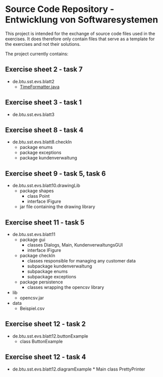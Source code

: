 # Source Code Repository - Entwicklung von Softwaresystemen

This project is intended for the exchange of source code files used in the exercises. It does therefore only contain files that serve as a template for the exercises and not their solutions.

The project currently contains:

## Exercise sheet 2 - task 7
* de.btu.sst.evs.blatt2
    * [TimeFormatter.java](de/btu/sst/evs/blatt2/TimeFormatter.java)

## Exercise sheet 3 - task 1
* de.btu.sst.evs.blatt3

## Exercise sheet 8 - task 4
* de.btu.sst.evs.blatt8.checkIn
	* package enums
	* package exceptions
	* package kundenverwaltung

## Exercise sheet 9 - task 5, task 6
* de.btu.sst.evs.blatt10.drawingLib
	* package shapes
		* class Point
		* interface IFigure
	* jar file containing the drawing library

## Exercise sheet 11 - task 5
* de.btu.sst.evs.blatt11
	* package gui
		* classes Dialogs, Main, KundenverwaltungsGUI
		* interface IFigure
	* package checkIn
		* classes responsible for managing any customer data
		* subpackage kundenverwaltung
		* subpackage enums
		* subpackage exceptions			
	* package persistence
		* classes wrapping the opencsv library
* lib
	* opencsv.jar
* data
	* Beispiel.csv

## Exercise sheet 12 - task 2
* de.btu.sst.evs.blatt12.buttonExample
	* class ButtonExample

## Exercise sheet 12 - task 4
* de.btu.sst.evs.blatt12.diagramExample
		* Main class PrettyPrinter